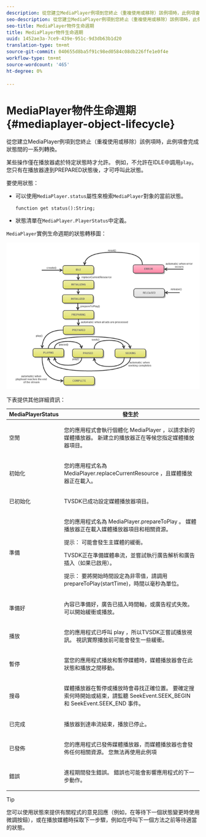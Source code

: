 ```yaml
---
description: 從您建立MediaPlayer例項到您終止（重複使用或移除）該例項時，此例項會完成狀態間的一系列轉換。
seo-description: 從您建立MediaPlayer例項到您終止（重複使用或移除）該例項時，此例項會完成狀態間的一系列轉換。
seo-title: MediaPlayer物件生命週期
title: MediaPlayer物件生命週期
uuid: 1452ae3a-7ce9-439e-951c-9d3db63b1d20
translation-type: tm+mt
source-git-commit: 040655d8ba5f91c98ed0584c08db226ffe1e0f4e
workflow-type: tm+mt
source-wordcount: '465'
ht-degree: 0%

---
```



# MediaPlayer物件生命週期{#mediaplayer-object-lifecycle}

從您建立MediaPlayer例項到您終止（重複使用或移除）該例項時，此例項會完成狀態間的一系列轉換。

某些操作僅在播放器處於特定狀態時才允許。 例如，不允許在IDLE中調用`play`。 您只有在播放器達到PREPARED狀態後，才可呼叫此狀態。

要使用狀態：

* 可以使用`MediaPlayer.status`屬性來檢索`MediaPlayer`對象的當前狀態。

   ```
   function get status():String;
   ```

* 狀態清單在`MediaPlayer.PlayerStatus`中定義。

`MediaPlayer`實例生命週期的狀態轉移圖：
<!--<a id="fig_1C55DE3F186F4B36AFFDCDE90379534C"></a>-->

![](assets/player-state-transitions-diagram-flash-1_2_web.png)

下表提供其他詳細資訊：

<table id="table_426F0093E4214EA88CD72A7796B58DFD"> 
 <thead> 
  <tr> 
   <th colname="col1" class="entry"> <span class="codeph"> MediaPlayerStatus  </span> </th> 
   <th colname="col2" class="entry"> 發生於 </th> 
  </tr> 
 </thead>
 <tbody> 
  <tr> 
   <td colname="col1"> <span class="codeph"> 空閒  </span> </td> 
   <td colname="col2"> <p> 您的應用程式會執行個體化<span class="codeph"> MediaPlayer </span>，以請求新的媒體播放器。 新建立的播放器正在等候您指定媒體播放器項目。 </p> </td> 
  </tr> 
  <tr> 
   <td colname="col1"> <span class="codeph"> 初始化  </span> </td> 
   <td colname="col2"> <p>您的應用程式名為<span class="codeph"> MediaPlayer.replaceCurrentResource </span>，且媒體播放器正在載入。 </p> </td> 
  </tr> 
  <tr> 
   <td colname="col1"> <span class="codeph"> 已初始化  </span> </td> 
   <td colname="col2"> <p>TVSDK已成功設定媒體播放器項目。 </p> </td> 
  </tr> 
  <tr> 
   <td colname="col1"> <span class="codeph"> 準備  </span> </td> 
   <td colname="col2"> <p>您的應用程式名為<span class="codeph"> MediaPlayer.prepareToPlay </span>。 媒體播放器正在載入媒體播放器項目和相關資源。 </p> <p>提示： 可能會發生主媒體的緩衝。 </p> <p>TVSDK正在準備媒體串流，並嘗試執行廣告解析和廣告插入（如果已啟用）。 </p> <p>提示： 要將開始時間設定為非零值，請調用<span class="codeph"> prepareToPlay(startTime)</span>，時間以毫秒為單位。 </p> </td> 
  </tr> 
  <tr> 
   <td colname="col1"> <span class="codeph"> 準備好  </span> </td> 
   <td colname="col2"> <p>內容已準備好，廣告已插入時間軸，或廣告程式失敗。 可以開始緩衝或播放。 </p> </td> 
  </tr> 
  <tr> 
   <td colname="col1"> <span class="codeph"> 播放  </span> </td> 
   <td colname="col2"> <p>您的應用程式已呼叫<span class="codeph"> play </span>，所以TVSDK正嘗試播放視訊。 視訊實際播放前可能會發生一些緩衝。 </p> </td> 
  </tr> 
  <tr> 
   <td colname="col1"> <span class="codeph"> 暫停  </span> </td> 
   <td colname="col2"> <p>當您的應用程式播放和暫停媒體時，媒體播放器會在此狀態和播放之間移動。 </p> </td> 
  </tr> 
  <tr> 
   <td colname="col1"> <span class="codeph"> 搜尋  </span> </td> 
   <td colname="col2"> <p>媒體播放器在暫停或播放時會尋找正確位置。 要確定搜索何時開始或結束，請監聽<span class="codeph"> SeekEvent.SEEK_BEGIN </span>和<span class="codeph"> SeekEvent.SEEK_END </span>事件。 </p> </td> 
  </tr> 
  <tr> 
   <td colname="col1"> <span class="codeph"> 已完成  </span> </td> 
   <td colname="col2"> <p>播放器到達串流結束，播放已停止。 </p> </td> 
  </tr> 
  <tr> 
   <td colname="col1"> <span class="codeph"> 已發佈  </span> </td> 
   <td colname="col2"> <p>您的應用程式已發佈媒體播放器，而媒體播放器也會發佈任何相關資源。 您無法再使用此例項 </p> </td> 
  </tr> 
  <tr> 
   <td colname="col1"> <span class="codeph"> 錯誤  </span> </td> 
   <td colname="col2"> <p>進程期間發生錯誤。 錯誤也可能會影響應用程式的下一步動作。 </p> </td> 
  </tr> 
 </tbody> 
</table>

>[!TIP]
>
>您可以使用狀態來提供有關程式的意見回應（例如，在等待下一個狀態變更時使用微調按鈕），或在播放媒體時採取下一步驟，例如在呼叫下一個方法之前等待適當的狀態。

